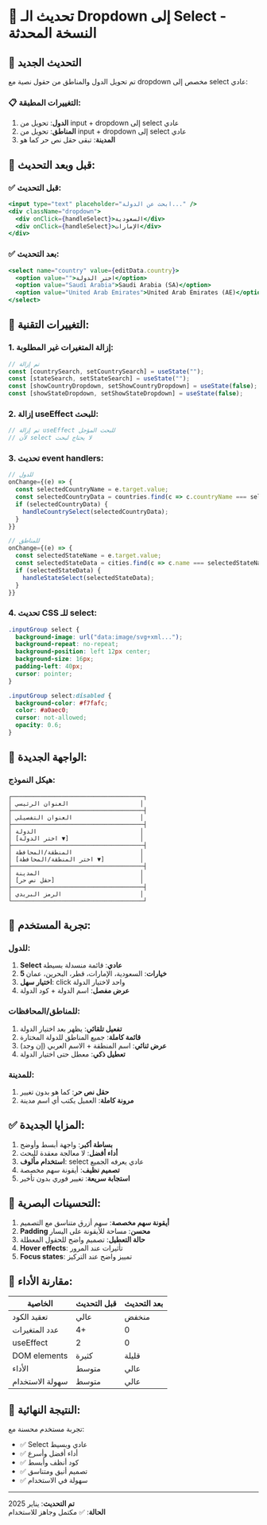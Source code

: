 # 🔽 تحديث الـ Dropdown إلى Select - النسخة المحدثة

## 🎯 التحديث الجديد

تم تحويل الدول والمناطق من حقول نصية مع dropdown مخصص إلى select عادي:

### 📋 التغييرات المطبقة:

1. **الدول**: تحويل من input + dropdown إلى select عادي
2. **المناطق**: تحويل من input + dropdown إلى select عادي  
3. **المدينة**: تبقى حقل نص حر كما هو

## 🔄 قبل وبعد التحديث:

### ✅ قبل التحديث:
```jsx
<input type="text" placeholder="ابحث عن الدولة..." />
<div className="dropdown">
  <div onClick={handleSelect}>السعودية</div>
  <div onClick={handleSelect}>الإمارات</div>
</div>
```

### ✅ بعد التحديث:
```jsx
<select name="country" value={editData.country}>
  <option value="">اختر الدولة</option>
  <option value="Saudi Arabia">Saudi Arabia (SA)</option>
  <option value="United Arab Emirates">United Arab Emirates (AE)</option>
</select>
```

## 🔧 التغييرات التقنية:

### 1. إزالة المتغيرات غير المطلوبة:
```javascript
// تم إزالة
const [countrySearch, setCountrySearch] = useState("");
const [stateSearch, setStateSearch] = useState("");
const [showCountryDropdown, setShowCountryDropdown] = useState(false);
const [showStateDropdown, setShowStateDropdown] = useState(false);
```

### 2. إزالة useEffect للبحث:
```javascript
// تم إزالة useEffect للبحث المؤجل
// لأن select لا يحتاج لبحث
```

### 3. تحديث event handlers:
```javascript
// للدول
onChange={(e) => {
  const selectedCountryName = e.target.value;
  const selectedCountryData = countries.find(c => c.countryName === selectedCountryName);
  if (selectedCountryData) {
    handleCountrySelect(selectedCountryData);
  }
}}

// للمناطق
onChange={(e) => {
  const selectedStateName = e.target.value;
  const selectedStateData = cities.find(c => c.name === selectedStateName);
  if (selectedStateData) {
    handleStateSelect(selectedStateData);
  }
}}
```

### 4. تحديث CSS للـ select:
```css
.inputGroup select {
  background-image: url("data:image/svg+xml...");
  background-repeat: no-repeat;
  background-position: left 12px center;
  background-size: 16px;
  padding-left: 40px;
  cursor: pointer;
}

.inputGroup select:disabled {
  background-color: #f7fafc;
  color: #a0aec0;
  cursor: not-allowed;
  opacity: 0.6;
}
```

## 🚀 الواجهة الجديدة:

### هيكل النموذج:
```
┌─────────────────────────────────────┐
│ العنوان الرئيسي                    │
├─────────────────────────────────────┤
│ العنوان التفصيلي                   │
├─────────────────────────────────────┤
│ الدولة                             │
│ [اختر الدولة ▼]                    │
├─────────────────────────────────────┤
│ المنطقة/المحافظة                   │
│ [اختر المنطقة/المحافظة ▼]          │
├─────────────────────────────────────┤
│ المدينة                            │
│ [حقل نص حر]                        │
├─────────────────────────────────────┤
│ الرمز البريدي                      │
└─────────────────────────────────────┘
```

## 📱 تجربة المستخدم:

### للدول:
1. **Select عادي**: قائمة منسدلة بسيطة
2. **5 خيارات**: السعودية، الإمارات، قطر، البحرين، عمان
3. **اختيار سهل**: click واحد لاختيار الدولة
4. **عرض مفصل**: اسم الدولة + كود الدولة

### للمناطق/المحافظات:
1. **تفعيل تلقائي**: يظهر بعد اختيار الدولة
2. **قائمة كاملة**: جميع المناطق للدولة المختارة
3. **عرض ثنائي**: اسم المنطقة + الاسم العربي (إن وجد)
4. **تعطيل ذكي**: معطل حتى اختيار الدولة

### للمدينة:
1. **حقل نص حر**: كما هو بدون تغيير
2. **مرونة كاملة**: العميل يكتب أي اسم مدينة

## ✅ المزايا الجديدة:

1. **بساطة أكبر**: واجهة أبسط وأوضح
2. **أداء أفضل**: لا معالجة معقدة للبحث
3. **استخدام مألوف**: select عادي يعرفه الجميع
4. **تصميم نظيف**: أيقونة سهم مخصصة
5. **استجابة سريعة**: تغيير فوري بدون تأخير

## 🎨 التحسينات البصرية:

1. **أيقونة سهم مخصصة**: سهم أزرق متناسق مع التصميم
2. **Padding محسن**: مساحة للأيقونة على اليسار
3. **حالة التعطيل**: تصميم واضح للحقول المعطلة
4. **Hover effects**: تأثيرات عند المرور
5. **Focus states**: تمييز واضح عند التركيز

## 🔄 مقارنة الأداء:

| الخاصية | قبل التحديث | بعد التحديث |
|---------|------------|------------|
| تعقيد الكود | عالي | منخفض |
| عدد المتغيرات | 4+ | 0 |
| useEffect | 2 | 0 |
| DOM elements | كثيرة | قليلة |
| الأداء | متوسط | عالي |
| سهولة الاستخدام | متوسط | عالي |

## 🎉 النتيجة النهائية:

تجربة مستخدم محسنة مع:
- ✅ Select عادي وبسيط
- ✅ أداء أفضل وأسرع
- ✅ كود أنظف وأبسط
- ✅ تصميم أنيق ومتناسق
- ✅ سهولة في الاستخدام

---

**تم التحديث**: يناير 2025  
**الحالة**: ✅ مكتمل وجاهز للاستخدام 